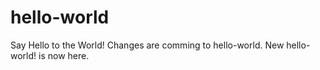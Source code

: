 # hello-world
Say Hello to the World!
Changes are comming to hello-world.
New hello-world! is now here.
